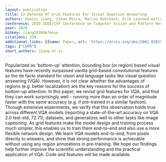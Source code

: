 ```yaml
---
layout: publication
title: In Defense Of Grid Features For Visual Question Answering
authors: Huaizu Jiang, Ishan Misra, Marcus Rohrbach, Erik Learned-miller, Xinlei Chen
conference: 2020 IEEE/CVF Conference on Computer Vision and Pattern Recognition (CVPR)
year: 2020
bibkey: jiang2020defense
citations: 339
additional_links: [{name: Paper, url: 'https://arxiv.org/abs/2001.03615'}]
tags: ["CVPR"]
short_authors: Jiang et al.
---
```

Popularized as 'bottom-up' attention, bounding box (or region) based visual
features have recently surpassed vanilla grid-based convolutional features as
the de facto standard for vision and language tasks like visual question
answering (VQA). However, it is not clear whether the advantages of regions
(e.g. better localization) are the key reasons for the success of bottom-up
attention. In this paper, we revisit grid features for VQA, and find they can
work surprisingly well - running more than an order of magnitude faster with
the same accuracy (e.g. if pre-trained in a similar fashion). Through extensive
experiments, we verify that this observation holds true across different VQA
models (reporting a state-of-the-art accuracy on VQA 2.0 test-std, 72.71),
datasets, and generalizes well to other tasks like image captioning. As grid
features make the model design and training process much simpler, this enables
us to train them end-to-end and also use a more flexible network design. We
learn VQA models end-to-end, from pixels directly to answers, and show that
strong performance is achievable without using any region annotations in
pre-training. We hope our findings help further improve the scientific
understanding and the practical application of VQA. Code and features will be
made available.